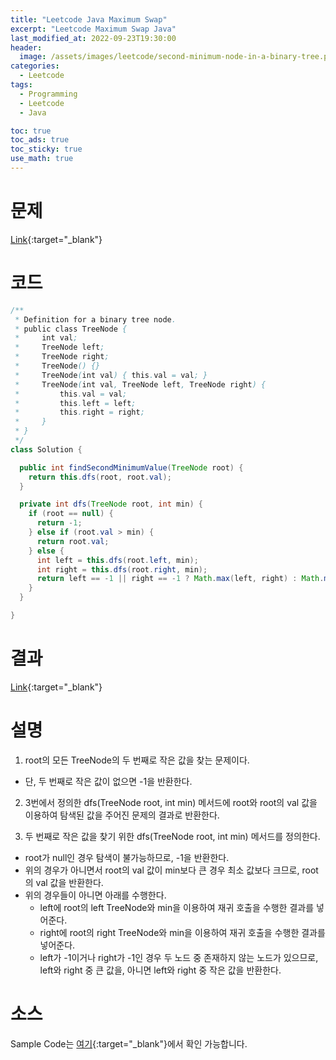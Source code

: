 ```yaml
---
title: "Leetcode Java Maximum Swap"
excerpt: "Leetcode Maximum Swap Java"
last_modified_at: 2022-09-23T19:30:00
header:
  image: /assets/images/leetcode/second-minimum-node-in-a-binary-tree.png
categories:
  - Leetcode
tags:
  - Programming
  - Leetcode
  - Java

toc: true
toc_ads: true
toc_sticky: true
use_math: true
---
```

# 문제
[Link](https://leetcode.com/problems/second-minimum-node-in-a-binary-tree){:target="_blank"}

# 코드
```java
/**
 * Definition for a binary tree node.
 * public class TreeNode {
 *     int val;
 *     TreeNode left;
 *     TreeNode right;
 *     TreeNode() {}
 *     TreeNode(int val) { this.val = val; }
 *     TreeNode(int val, TreeNode left, TreeNode right) {
 *         this.val = val;
 *         this.left = left;
 *         this.right = right;
 *     }
 * }
 */
class Solution {

  public int findSecondMinimumValue(TreeNode root) {
    return this.dfs(root, root.val);
  }

  private int dfs(TreeNode root, int min) {
    if (root == null) {
      return -1;
    } else if (root.val > min) {
      return root.val;
    } else {
      int left = this.dfs(root.left, min);
      int right = this.dfs(root.right, min);
      return left == -1 || right == -1 ? Math.max(left, right) : Math.min(left, right);
    }
  }

}
```

# 결과
[Link](https://leetcode.com/submissions/detail/807186221/){:target="_blank"}

# 설명
1. root의 모든 TreeNode의 두 번째로 작은 값을 찾는 문제이다.
- 단, 두 번째로 작은 값이 없으면 -1을 반환한다.

2. 3번에서 정의한 dfs(TreeNode root, int min) 메서드에 root와 root의 val 값을 이용하여 탐색된 값을 주어진 문제의 결과로 반환한다.

3. 두 번째로 작은 값을 찾기 위한 dfs(TreeNode root, int min) 메서드를 정의한다.
- root가 null인 경우 탐색이 불가능하므로, -1을 반환한다.
- 위의 경우가 아니면서 root의 val 값이 min보다 큰 경우 최소 값보다 크므로, root의 val 값을 반환한다.
- 위의 경우들이 아니면 아래를 수행한다.
  - left에 root의 left TreeNode와 min을 이용하여 재귀 호출을 수행한 결과를 넣어준다.
  - right에 root의 right TreeNode와 min을 이용하여 재귀 호출을 수행한 결과를 넣어준다.
  - left가 -1이거나 right가 -1인 경우 두 노드 중 존재하지 않는 노드가 있으므로, left와 right 중 큰 값을, 아니면 left와 right 중 작은 값을 반환한다.

# 소스
Sample Code는 [여기](https://github.com/GracefulSoul/leetcode/blob/master/src/main/java/gracefulsoul/problems/SecondMinimumNodeInABinaryTree.java){:target="_blank"}에서 확인 가능합니다.